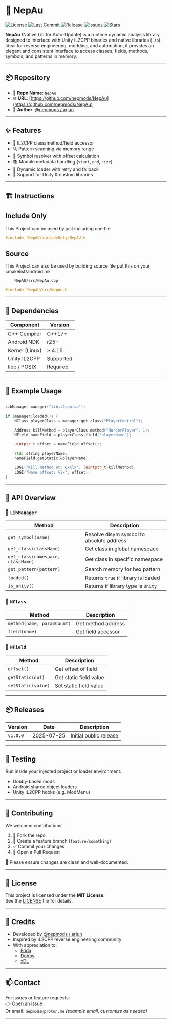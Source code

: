 # 🧠 NepAu


[![License](https://img.shields.io/github/license/nepmods/NepAu)](https://github.com/nepmods/NepAu/blob/master/LICENSE)
[![Last Commit](https://img.shields.io/github/last-commit/nepmods/NepAu)](https://github.com/nepmods/NepAu/commits/main)
[![Release](https://img.shields.io/github/v/release/nepmods/NepAu)](https://github.com/nepmods/NepAu/releases)
[![Issues](https://img.shields.io/github/issues/nepmods/NepAu)](https://github.com/nepmods/NepAu/issues)
[![Stars](https://img.shields.io/github/stars/nepmods/NepAu)](https://github.com/nepmods/NepAu/stargazers)

**NepAu** (Native Lib for Auto-Update) is a runtime dynamic analysis library designed to interface with Unity IL2CPP binaries and native libraries (`.so`). Ideal for reverse engineering, modding, and automation, it provides an elegant and consistent interface to access classes, fields, methods, symbols, and patterns in memory.

---

## 📦 Repository

- 📁 **Repo Name**: `NepAu`
- 🌐 **URL**: [https://github.com/nepmods/NepAu](https://github.com/nepmods/NepAu)
- 👤 **Author**: [@nepmods / arjun](https://github.com/nepmods)

---

## ✨ Features

- 🧠 IL2CPP class/method/field accessor
- 🔍 Pattern scanning via memory range
- 📜 Symbol resolver with offset calculation
- 📚 Module metadata handling (`start`, `end`, `size`)
- 🔄 Dynamic loader with retry and fallback
- 🧪 Support for Unity & custom libraries

---

## 🏗️ Instructions

## Include Only
This Project can be used by just including one file

```c++
#include "NepAU/includeOnly/NepAU.h
```
## Source
This Project can also be used by building source file
put this on your cmakelist/android.mk
```
    NepAU/src/NepAu.cpp
```

```c++
#include "NepAU/src/NepAu.h
```
---

## 🔧 Dependencies

| Component     | Version     |
|---------------|-------------|
| C++ Compiler  | C++17+      |
| Android NDK   | r25+        |
| Kernel (Linux)| ≥ 4.15      |
| Unity IL2CPP  | Supported   |
| libc / POSIX  | Required    |

---

## 🧰 Example Usage

```cpp

LibManager manager("libil2cpp.so");

if (manager.loaded()) {
    NClass playerClass = manager.get_class("PlayerControl");

    Address killMethod = playerClass.method("MurderPlayer", 1);
    NField nameField = playerClass.field("playerName");

    uintptr_t offset = nameField.offset();

    std::string playerName;
    nameField.getStatic(&playerName);

    LOGI("Kill method at: 0x%lx", (uintptr_t)killMethod);
    LOGI("Name offset: %lx", offset);
}
```

---

## 📘 API Overview

### 🔹 `LibManager`
| Method | Description |
|--------|-------------|
| `get_symbol(name)` | Resolve dlsym symbol to absolute address |
| `get_class(className)` | Get class in global namespace |
| `get_class(namespace, className)` | Get class in specific namespace |
| `get_pattern(pattern)` | Search memory for hex pattern |
| `loaded()` | Returns `true` if library is loaded |
| `is_unity()` | Returns if library type is `Unity` |

### 🔹 `NClass`
| Method | Description |
|--------|-------------|
| `method(name, paramCount)` | Get method address |
| `field(name)` | Get field accessor |

### 🔹 `NField`
| Method | Description |
|--------|-------------|
| `offset()` | Get offset of field |
| `getStatic(out)` | Get static field value |
| `setStatic(value)` | Set static field value |

---

## 📦 Releases

| Version | Date       | Description        |
|---------|------------|--------------------|
| `v1.0.0` | 2025-07-25 | Initial public release |


---

## 🧪 Testing

Run inside your injected project or loader environment:
-  Dobby-based mods
- Android shared object loaders
- Unity IL2CPP hooks (e.g. ModMenu)

---

## 🙋 Contributing

We welcome contributions!

1. 🍴 Fork the repo
2. 🔧 Create a feature branch (`feature/something`)
3. ✅ Commit your changes
4. 🚀 Open a Pull Request

📜 Please ensure changes are clean and well-documented.

---

## 📄 License

This project is licensed under the **MIT License**.  
See the [LICENSE](https://github.com/nepmods/NepAu/blob/main/LICENSE) file for details.

---

## 🧠 Credits

- Developed by [@nepmods / arjun](https://github.com/nepmods)
- Inspired by IL2CPP reverse engineering community
- With appreciation to:
    - [Frida](https://frida.re/)
    - [Dobby](https://github.com/jmpews/Dobby)
    - [xDL](https://github.com/ViRb3/xDL)

---

## 📫 Contact

For issues or feature requests:  
👉 [Open an issue](https://github.com/nepmods/NepAu/issues)  
Or email: `nepmods@proton.me` *(example email, customize as needed)*

---

